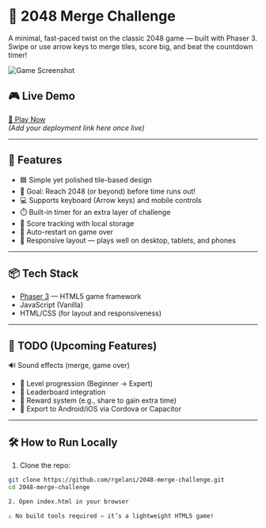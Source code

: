 # 🧠 2048 Merge Challenge

A minimal, fast-paced twist on the classic 2048 game — built with Phaser 3.  
Swipe or use arrow keys to merge tiles, score big, and beat the countdown timer!

![Game Screenshot](./screenshot.png) <!-- Replace with actual screenshot if available -->

## 🎮 Live Demo

[🔗 Play Now](https://yourgameurl.com)  
*(Add your deployment link here once live)*

---

## 🚀 Features

- 🟦 Simple yet polished tile-based design
- 🎯 Goal: Reach 2048 (or beyond) before time runs out!
- 💻 Supports keyboard (Arrow keys) and mobile controls
- ⏱️ Built-in timer for an extra layer of challenge
- 💾 Score tracking with local storage
- 🔁 Auto-restart on game over
- 📱 Responsive layout — plays well on desktop, tablets, and phones

---

## 📦 Tech Stack

- [Phaser 3](https://phaser.io/) — HTML5 game framework
- JavaScript (Vanilla)
- HTML/CSS (for layout and responsiveness)

---

## 📌 TODO (Upcoming Features)

🔊 Sound effects (merge, game over)

- 🧩 Level progression (Beginner → Expert)
- 🥇 Leaderboard integration
- 🎁 Reward system (e.g., share to gain extra time)
- 📱 Export to Android/iOS via Cordova or Capacitor

---

## 🛠️ How to Run Locally

1. Clone the repo:

```bash
git clone https://github.com/rgelani/2048-merge-challenge.git
cd 2048-merge-challenge

2. Open index.html in your browser

⚠️ No build tools required — it’s a lightweight HTML5 game!
